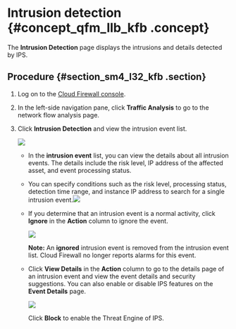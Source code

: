 # Intrusion detection {#concept_qfm_llb_kfb .concept}

The **Intrusion Detection** page displays the intrusions and details detected by IPS.

## Procedure {#section_sm4_l32_kfb .section}

1.  Log on to the [Cloud Firewall console](https://yundun.console.aliyun.com/?p=cfwnext#/overview).
2.  In the left-side navigation pane, click **Traffic Analysis** to go to the network flow analysis page.
3.  Click **Intrusion Detection** and view the intrusion event list.

    ![](http://static-aliyun-doc.oss-cn-hangzhou.aliyuncs.com/assets/img/22642/155645703834787_en-US.png)

    -   In the **intrusion event** list, you can view the details about all intrusion events. The details include the risk level, IP address of the affected asset, and event processing status.
    -   You can specify conditions such as the risk level, processing status, detection time range, and instance IP address to search for a single intrusion event.![](http://static-aliyun-doc.oss-cn-hangzhou.aliyuncs.com/assets/img/22642/155645703834788_en-US.png)
    -   If you determine that an intrusion event is a normal activity, click **Ignore** in the **Action** column to ignore the event.

        ![](http://static-aliyun-doc.oss-cn-hangzhou.aliyuncs.com/assets/img/22642/155645703934789_en-US.png)

        **Note:** An **ignored** intrusion event is removed from the intrusion event list. Cloud Firewall no longer reports alarms for this event.

    -   Click **View Details** in the **Action** column to go to the details page of an intrusion event and view the event details and security suggestions. You can also enable or disable IPS features on the **Event Details** page.

        ![](http://static-aliyun-doc.oss-cn-hangzhou.aliyuncs.com/assets/img/22642/155645703913423_en-US.png)

        Click **Block** to enable the Threat Engine of IPS.


